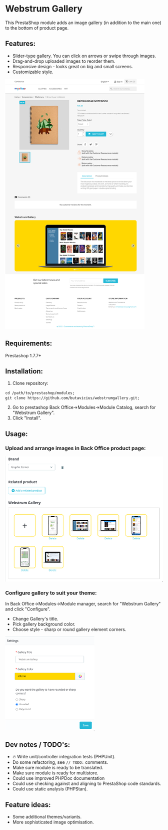 # Webstrum Gallery

This PrestaShop module adds an image gallery (in addition to the main one) to the bottom of product page.

## Features:
* Slider-type gallery. You can click on arrows or swipe through images.
* Drag-and-drop uploaded images to reorder them.
* Responsive design - looks great on big and small screens.
* Customizable style.

<img src="screenshots/frontend.png" height="800px" />

## Requirements:
Prestashop 1.7.7+

## Installation:
1) Clone repository:
```
cd /path/to/prestashop/modules;
git clone https://github.com/butavicius/webstrumgallery.git;
```
2) Go to prestashop Back Office->Modules->Module Catalog, search for "Webstrum Gallery". 
3) Click "Install".

## Usage:

### Upload and arrange images in Back Office product page:

<img src="screenshots/backend.png" height="400px" />

### Configure gallery to suit your theme:
In Back Office->Modules->Module manager, search for "Webstrum Gallery" and click "Configure".
* Change Gallery's title. 
* Pick gallery background color.
* Choose style - sharp or round gallery element corners. 

<img src="screenshots/configuration.png" height="300px" />

## Dev notes / TODO's:
* :fire: Write unit/controller integration tests (PHPUnit).
* Do some refactoring, see `// TODO:` comments.
* Make sure module is ready to be translated.
* Make sure module is ready for multistore.
* Could use improved PHPDoc documentation
* Could use checking against and aligning to PrestaShop code standards.
* Could use static analysis (PHPStan).

## Feature ideas:
* Some additional themes/variants.
* More sophisticated image optimisation.
